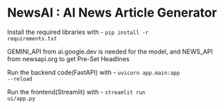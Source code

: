 # NewsAI : AI News Article Generator



Install the required libraries with -      <code>pip install -r requirements.txt</code>

GEMINI_API from <link>ai.google.dev</link> is needed for the model, and NEWS_API from <link>newsapi.org</link> to get Pre-Set Headlines



Run the backend code(FastAPI) with -       <code>uvicorn app.main:app --reload</code>



Run the frontend(Streamlit) with -         <code>streamlit run ui/app.py</code>
